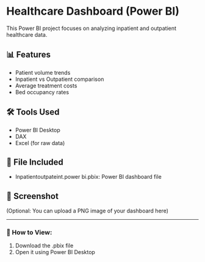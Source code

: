 # Healthcare Dashboard (Power BI)

This Power BI project focuses on analyzing inpatient and outpatient healthcare data.

## 📊 Features
- Patient volume trends
- Inpatient vs Outpatient comparison
- Average treatment costs
- Bed occupancy rates

## 🛠 Tools Used
- Power BI Desktop
- DAX
- Excel (for raw data)

## 📁 File Included
- Inpatientoutpateint.power bi.pbix: Power BI dashboard file

## 📸 Screenshot
(Optional: You can upload a PNG image of your dashboard here)

---

### 📌 How to View:
1. Download the .pbix file
2. Open it using Power BI Desktop
